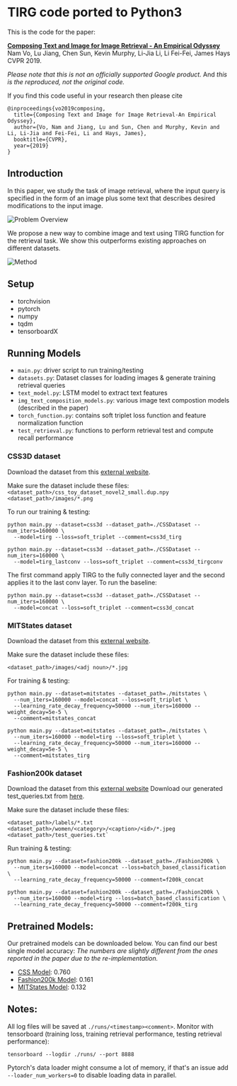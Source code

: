 # TIRG code ported to Python3

This is the code for the paper:

**<a href="https://arxiv.org/abs/1812.07119">Composing Text and Image for Image Retrieval - An Empirical Odyssey
</a>**
<br>
Nam Vo, Lu Jiang, Chen Sun, Kevin Murphy, Li-Jia Li, Li Fei-Fei, James Hays
<br>
CVPR 2019.


*Please note that this is not an officially supported Google product.* And *this is the reproduced, not the original code.*

If you find this code useful in your research then please cite

```
@inproceedings{vo2019composing,
  title={Composing Text and Image for Image Retrieval-An Empirical Odyssey},
  author={Vo, Nam and Jiang, Lu and Sun, Chen and Murphy, Kevin and Li, Li-Jia and Fei-Fei, Li and Hays, James},
  booktitle={CVPR},
  year={2019}
}
```

## Introduction
In this paper, we study the task of image retrieval, where the input query is
specified in the form of an image plus some text that describes desired
modifications to the input image.

![Problem Overview](images/intro.png)


We propose a new way to combine image and
text using TIRG function for the retrieval task. We show this outperforms
existing approaches on different datasets.

![Method](images/newpipeline.png)


## Setup

- torchvision
- pytorch
- numpy
- tqdm
- tensorboardX

## Running Models

- `main.py`: driver script to run training/testing
- `datasets.py`: Dataset classes for loading images & generate training retrieval queries
- `text_model.py`: LSTM model to extract text features
- `img_text_composition_models.py`: various image text compostion models (described in the paper)
- `torch_function.py`: contains soft triplet loss function and feature normalization function
- `test_retrieval.py`: functions to perform retrieval test and compute recall performance


### CSS3D dataset

Download the dataset from this [external website](https://drive.google.com/file/d/1wPqMw-HKmXUG2qTgYBiTNUnjz83hA2tY/view?usp=sharing).

Make sure the dataset include these files:
`<dataset_path>/css_toy_dataset_novel2_small.dup.npy`
`<dataset_path>/images/*.png`

To run our training & testing:

```
python main.py --dataset=css3d --dataset_path=./CSSDataset --num_iters=160000 \
  --model=tirg --loss=soft_triplet --comment=css3d_tirg

python main.py --dataset=css3d --dataset_path=./CSSDataset --num_iters=160000 \
  --model=tirg_lastconv --loss=soft_triplet --comment=css3d_tirgconv
```

The first command apply TIRG to the fully connected layer and the second applies it to the last conv layer.
To run the baseline:

```
python main.py --dataset=css3d --dataset_path=./CSSDataset --num_iters=160000 \
  --model=concat --loss=soft_triplet --comment=css3d_concat
```


### MITStates dataset
Download the dataset from this [external website](http://web.mit.edu/phillipi/Public/states_and_transformations/index.html).

Make sure the dataset include these files:

`<dataset_path>/images/<adj noun>/*.jpg`

For training & testing:

```
python main.py --dataset=mitstates --dataset_path=./mitstates \
  --num_iters=160000 --model=concat --loss=soft_triplet \
  --learning_rate_decay_frequency=50000 --num_iters=160000 --weight_decay=5e-5 \
  --comment=mitstates_concat

python main.py --dataset=mitstates --dataset_path=./mitstates \
  --num_iters=160000 --model=tirg --loss=soft_triplet \
  --learning_rate_decay_frequency=50000 --num_iters=160000 --weight_decay=5e-5 \
  --comment=mitstates_tirg
```

### Fashion200k dataset
Download the dataset from this [external website](https://github.com/xthan/fashion-200k) Download our generated test_queries.txt from [here](https://storage.googleapis.com/image_retrieval_css/test_queries.txt).

Make sure the dataset include these files:

```
<dataset_path>/labels/*.txt
<dataset_path>/women/<category>/<caption>/<id>/*.jpeg
<dataset_path>/test_queries.txt`
```

Run training & testing:

```
python main.py --dataset=fashion200k --dataset_path=./Fashion200k \
  --num_iters=160000 --model=concat --loss=batch_based_classification \
  --learning_rate_decay_frequency=50000 --comment=f200k_concat

python main.py --dataset=fashion200k --dataset_path=./Fashion200k \
  --num_iters=160000 --model=tirg --loss=batch_based_classification \
  --learning_rate_decay_frequency=50000 --comment=f200k_tirg
```


## Pretrained Models:

Our pretrained models can be downloaded below. You can find our best single model accuracy:
*The numbers are slightly different from the ones reported in the paper due to the re-implementation.*

- [CSS Model](https://storage.googleapis.com/image_retrieval_css/pretrained_models/checkpoint_css3d.pth): 0.760
- [Fashion200k Model](https://storage.googleapis.com/image_retrieval_css/pretrained_models/checkpoint_fashion200k.pth): 0.161
- [MITStates Model](https://storage.googleapis.com/image_retrieval_css/pretrained_models/checkpoint_mitstates.pth): 0.132



## Notes:
All log files will be saved at `./runs/<timestamp><comment>`.
Monitor with tensorboard (training loss, training retrieval performance, testing retrieval performance):

```tensorboard --logdir ./runs/ --port 8888```

Pytorch's data loader might consume a lot of memory, if that's an issue add `--loader_num_workers=0` to disable loading data in parallel.
